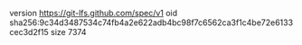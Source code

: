 version https://git-lfs.github.com/spec/v1
oid sha256:9c34d3487534c74fb4a2e622adb4bc98f7c6562ca3f1c4be72e6133cec3d2f15
size 7374
